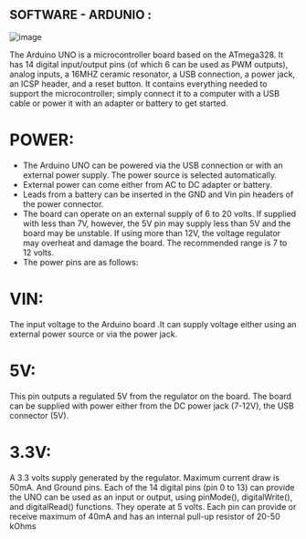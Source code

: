 ## SOFTWARE  - ARDUNIO :

![image](https://user-images.githubusercontent.com/79265271/153272901-aa43903a-dd23-4bcb-9f1f-d09c394c5135.png)
                  
             

The Arduino UNO is a microcontroller board based on the 
ATmega328. It has 14 digital input/output pins (of which 6 can be used as PWM 
outputs), analog inputs, a 16MHZ ceramic resonator, a USB connection, a power 
jack, an ICSP header, and a reset button. It contains everything needed to support 
the microcontroller; simply connect it to a computer with a USB cable or power it 
with an adapter or battery to get started.
# POWER: 
  * The Arduino UNO can be powered via the USB connection or with an external 
power supply. The power source is selected automatically.
  * External power can come either from AC to DC adapter or battery.
  * Leads from a battery can be inserted in the GND and Vin pin headers of the 
power connector.
  * The board can operate on an external supply of 6 to 20 volts. If supplied with 
less than 7V, however, the 5V pin may supply less than 5V and the board may 
be unstable. If using more than 12V, the voltage regulator may overheat and 
damage the board. The recommended range is 7 to 12 volts.
  * The power pins are as follows:
# VIN: 
The input voltage to the Arduino board .It can supply voltage either using an 
external power source or via the power jack.
# 5V: 
This pin outputs a regulated 5V from the regulator on the board. The board can 
be supplied with power either from the DC power jack (7-12V), the USB connector 
(5V).
# 3.3V:
A 3.3 volts supply generated by the regulator. Maximum current draw is 
50mA. And Ground pins.
Each of the 14 digital pins (pin 0 to 13) can provide the UNO can be used as an 
input or output, using pinMode(), digitalWrite(), and digitalRead() functions. They 
operate at 5 volts. Each pin can provide or receive maximum of 40mA and has an 
internal pull-up resistor of 20-50 kOhms
